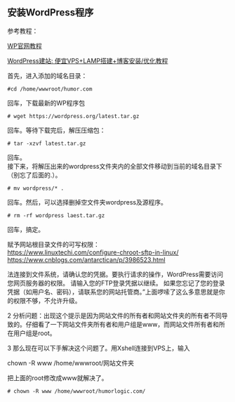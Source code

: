## 安装WordPress程序

参考教程：  

[WP官网教程](https://codex.wordpress.org/Installing_WordPress#Famous_5-Minute_Installation)  

[WordPress建站: 便宜VPS+LAMP搭建+博客安装/优化教程](https://www.seoimo.com/wordpress-vps/#setup-wordpress)


首先，进入添加的域名目录： 

```
#cd /home/wwwroot/humor.com
```  
回车，下载最新的WP程序包  
```
# wget https://wordpress.org/latest.tar.gz
```  
回车。等待下载完后，解压压缩包：  
```
# tar -xzvf latest.tar.gz
```  
回车。  
接下来，将解压出来的wordpress文件夹内的全部文件移动到当前的域名目录下（别忘了后面的.）。   
```
# mv wordpress/* .
```  
回车。然后，可以选择删掉空文件夹wordpress及源程序。  
```
# rm -rf wordpress laest.tar.gz
```  
回车，搞定。


赋予网站根目录文件的可写权限：  
https://www.linuxtechi.com/configure-chroot-sftp-in-linux/
https://www.cnblogs.com/antarctican/p/3986523.html

法连接到文件系统，请确认您的凭据。要执行请求的操作，WordPress需要访问您网页服务器的权限。 请输入您的FTP登录凭据以继续。 如果您忘记了您的登录凭据（如用户名、密码），请联系您的网站托管商。”上面啰嗦了这么多意思就是你的权限不够，不允许升级。

2
分析问题：出现这个提示是因为网站文件的所有者和网站文件夹的所有者不同导致的。仔细看了一下网站文件夹所有者和用户组是www，而网站文件所有者和所在用户组是root。

3
那么现在可以下手解决这个问题了。用Xshell连接到VPS上，输入

chown -R www /home/wwwroot/网站文件夹

把上面的root修改成www就解决了。
```
# chown -R www /home/wwwroot/humorlogic.com/
```


